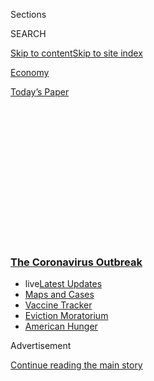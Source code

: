 <div id="app">

<div>

<div>

<div>

<div class="NYTAppHideMasthead css-1q2w90k e1suatyy0">

<div class="section css-ui9rw0 e1suatyy2">

<div class="css-eph4ug er09x8g0">

<div class="css-6n7j50">

</div>

<span class="css-1dv1kvn">Sections</span>

<div class="css-10488qs">

<span class="css-1dv1kvn">SEARCH</span>

</div>

[Skip to content](#site-content)[Skip to site
index](#site-index)

</div>

<div id="masthead-section-label" class="css-1wr3we4 eaxe0e00">

[Economy](https://www.nytimes3xbfgragh.onion/section/business/economy)

</div>

<div class="css-10698na e1huz5gh0">

</div>

</div>

<div id="masthead-bar-one" class="section hasLinks css-15hmgas e1csuq9d3">

<div class="css-uqyvli e1csuq9d0">

</div>

<div class="css-1uqjmks e1csuq9d1">

</div>

<div class="css-9e9ivx">

[](https://myaccount.nytimes3xbfgragh.onion/auth/login?response_type=cookie&client_id=vi)

</div>

<div class="css-1bvtpon e1csuq9d2">

[Today’s
Paper](https://www.nytimes3xbfgragh.onion/section/todayspaper)

</div>

</div>

</div>

</div>

<div data-aria-hidden="false">

<div id="site-content" data-role="main">

<div>

<div class="css-1aor85t" style="opacity:0.000000001;z-index:-1;visibility:hidden">

<div class="css-1hqnpie">

<div class="css-epjblv">

<span class="css-17xtcya">[Economy](/section/business/economy)</span><span class="css-x15j1o">|</span><span class="css-fwqvlz">Unemployment
Claims Show Layoffs Continue to Batter
Economy</span>

</div>

<div class="css-k008qs">

<div class="css-1iwv8en">

<span class="css-18z7m18"></span>

<div>

</div>

</div>

<span class="css-1n6z4y">https://nyti.ms/3bpHxHF</span>

<div class="css-1705lsu">

<div class="css-4xjgmj">

<div class="css-4skfbu" data-role="toolbar" data-aria-label="Social Media Share buttons, Save button, and Comments Panel with current comment count" data-testid="share-tools">

  - 
  - 
  - 
  - 
    
    <div class="css-6n7j50">
    
    </div>

  - 

</div>

</div>

</div>

</div>

</div>

</div>

<div class="css-13pd83m">

<div class="css-l9svim">

### [<span class="css-pa1jbp"><span class="css-1rxm0ex">The Coronavirus</span><span class="css-1rxm0ex"> Outbreak</span></span>](https://www.nytimes3xbfgragh.onion/news-event/coronavirus?name=styln-coronavirus-markets&region=TOP_BANNER&block=storyline_menu_recirc&action=click&pgtype=Article&impression_id=95f37bc0-f2a1-11ea-9113-131123c250e5&variant=undefined)

  - <span class="css-ousu42"><span class="css-12clwdu">live</span>[Latest
    Updates](https://www.nytimes3xbfgragh.onion/2020/09/09/world/covid-19-coronavirus.html?name=styln-coronavirus-markets&region=TOP_BANNER&block=storyline_menu_recirc&action=click&pgtype=Article&impression_id=95f37bc1-f2a1-11ea-9113-131123c250e5&variant=undefined)</span>
  - <span class="css-ousu42">[Maps and
    Cases](https://www.nytimes3xbfgragh.onion/interactive/2020/us/coronavirus-us-cases.html?name=styln-coronavirus-markets&region=TOP_BANNER&block=storyline_menu_recirc&action=click&pgtype=Article&impression_id=95f3a2d0-f2a1-11ea-9113-131123c250e5&variant=undefined)</span>
  - <span class="css-ousu42">[Vaccine
    Tracker](https://www.nytimes3xbfgragh.onion/interactive/2020/science/coronavirus-vaccine-tracker.html?name=styln-coronavirus-markets&region=TOP_BANNER&block=storyline_menu_recirc&action=click&pgtype=Article&impression_id=95f3a2d1-f2a1-11ea-9113-131123c250e5&variant=undefined)</span>
  - <span class="css-ousu42">[Eviction
    Moratorium](https://www.nytimes3xbfgragh.onion/2020/09/02/your-money/eviction-moratorium-covid.html?name=styln-coronavirus-markets&region=TOP_BANNER&block=storyline_menu_recirc&action=click&pgtype=Article&impression_id=95f3a2d2-f2a1-11ea-9113-131123c250e5&variant=undefined)</span>
  - <span class="css-ousu42">[American
    Hunger](https://www.nytimes3xbfgragh.onion/interactive/2020/09/02/magazine/food-insecurity-hunger-us.html?name=styln-coronavirus-markets&region=TOP_BANNER&block=storyline_menu_recirc&action=click&pgtype=Article&impression_id=95f3a2d3-f2a1-11ea-9113-131123c250e5&variant=undefined)</span>

</div>

</div>

<div id="top-wrapper" class="css-1sy8kpn">

<div id="top-slug" class="css-l9onyx">

Advertisement

</div>

[Continue reading the main
story](#after-top)

<div class="ad top-wrapper" style="text-align:center;height:100%;display:block;min-height:250px">

<div id="top" class="place-ad" data-position="top" data-size-key="top">

</div>

</div>

<div id="after-top">

</div>

</div>

<div>

<div id="sponsor-wrapper" class="css-1hyfx7x">

<div id="sponsor-slug" class="css-19vbshk">

Supported by

</div>

[Continue reading the main
story](#after-sponsor)

<div id="sponsor" class="ad sponsor-wrapper" style="text-align:center;height:100%;display:block">

</div>

<div id="after-sponsor">

</div>

</div>

<div class="css-186x18t">

</div>

<div class="css-1vkm6nb ehdk2mb0">

# Unemployment Claims Show Layoffs Continue to Batter Economy

</div>

Progress in restoring lost jobs has become more challenging. “It’s
pretty bad at this stage in the crisis,” one economist
said.

<div id="weekly-claims" class="section interactive-content interactive-size-scoop css-174j8de" data-id="100000007319375">

<div class="css-17ih8de interactive-body" data-sourceid="100000007319375">

<div class="g-story g-freebird g-max-limit" data-preview-slug="weekly-jobless">

<div class="g-container">

<div class="g-asset g-svelte" style="max-width: 600px">

### Initial weekly unemployment claims, both <span class="g-regular">regular</span> claims and those under the <span class="g-pua">Pandemic Unemployment Assistance</span> program

<div data-role="img">

<div class="g-svelte" data-component="1">

<div id="claims-chart">

</div>

</div>

</div>

<div class="g-source">

<span class="g-credit">By Ella
Koeze</span><span class="g-credit_bullet">·</span><span class="g-credit g-note">Pandemic
Unemployment Assistance extends eligibility to some workers who would
not otherwise be able to apply for unemployment benefits, such as
part-time and self-employed workers. Neither regular claims nor P.U.A.
claims are seasonally
adjusted.</span><span class="g-credit_bullet">·</span><span class="g-credit">Source:
Labor Department</span>

</div>

</div>

</div>

</div>

</div>

</div>

<div class="css-18e8msd">

<div class="css-pdw9fk epjyd6m0">

<div class="css-1txwxcy ey68jwv0" data-aria-hidden="true">

[![Patricia
Cohen](https://static01.graylady3jvrrxbe.onion/images/2018/02/16/multimedia/author-patricia-cohen/author-patricia-cohen-thumbLarge.jpg
"Patricia Cohen")](https://www.nytimes3xbfgragh.onion/by/patricia-cohen)[![Gillian
Friedman](https://static01.graylady3jvrrxbe.onion/images/2020/08/28/reader-center/author-gillian-friedman/author-gillian-friedman-thumbLarge.png
"Gillian Friedman")](http://nytimes3xbfgragh.onion/by/gillian-friedman)

</div>

<div class="css-1baulvz">

By [<span class="css-1baulvz" itemprop="name">Patricia
Cohen</span>](https://www.nytimes3xbfgragh.onion/by/patricia-cohen) and
[<span class="css-1baulvz last-byline" itemprop="name">Gillian
Friedman</span>](http://nytimes3xbfgragh.onion/by/gillian-friedman)

</div>

</div>

  - 
    
    <div class="css-ld3wwf e16638kd2">
    
    Sept. 3,
    2020
    
    </div>

  - 
    
    <div class="css-4xjgmj">
    
    <div class="css-d8bdto" data-role="toolbar" data-aria-label="Social Media Share buttons, Save button, and Comments Panel with current comment count" data-testid="share-tools">
    
      - 
      - 
      - 
      - 
        
        <div class="css-6n7j50">
        
        </div>
    
      - 
    
    </div>
    
    </div>

</div>

</div>

<div class="section meteredContent css-1r7ky0e" name="articleBody" itemprop="articleBody">

<div class="css-1fanzo5 StoryBodyCompanionColumn">

<div class="css-53u6y8">

More than five months after the coronavirus pandemic began throttling
the economy, layoffs remain widespread, the [government
reported](https://www.dol.gov/sites/dolgov/files/OPA/newsreleases/ui-claims/20201671.pdf)
Thursday, the latest sign of the labor market’s painstakingly slow
recovery.

Last week, **** 833,000 workers filed new claims for state unemployment
benefits, while 759,000 new claims were filed by freelancers, part-time
workers and others under a federal program called Pandemic Unemployment
Assistance. Both figures, which are not seasonally adjusted, were
increases from the previous week.

“It’s pretty bad at this stage in the crisis,” said Gregory Daco, chief
U.S. economist at the forecasting firm Oxford Economics. “I feel like
this is a very fragile labor market at a critical juncture.”

There has been [progress](https://fred.stlouisfed.org/series/ICNSA) from
the early days of the pandemic, when weekly tallies of new claims surged
past six million. But recent improvements have been more arduous.

</div>

</div>

<div class="css-1fanzo5 StoryBodyCompanionColumn">

<div class="css-53u6y8">

Of the 22 million jobs lost in March and April, more than nine million
have been regained. And most analysts expect that the monthly [jobs
report](https://www.bls.gov/), scheduled for release on Friday, will
show a dip in August from double-digit unemployment rates.

But the damage to the economy has been wide and deep. As of mid-August,
more than 29 million Americans were receiving some sort of unemployment
insurance.

The report on Thursday was the first to be affected by a change in [the
way the Labor Department
accounts](https://www.nytimes3xbfgragh.onion/live/2020/09/01/business/stock-market-today-coronavirus#the-labor-department-will-start-counting-unemployment-claims-in-a-new-way)
for predictable seasonal patterns, like temporary holiday workers who
are laid off in January.

The seasonally adjusted figure for the week was 881,000. The number
looks much lower than the previous week’s adjusted figure of just over
one million, but the drop can be attributed to the altered methodology.
Because the change means seasonally adjusted numbers cannot be compared
with those tallied until now, The Times is emphasizing the unadjusted
figures.

The unadjusted number of 833,000 last week was an increase from 826,000
the week before.

Mr. Daco said he was particularly concerned about the increase last week
in new claims for Pandemic Unemployment Assistance, the program for
those generally ineligible for state jobless benefits. The total of
759,000 was up from 608,000 a week earlier.

</div>

</div>

<div class="css-1fanzo5 StoryBodyCompanionColumn">

<div class="css-53u6y8">

“It could reflect a weakening economy in some of the states worst
impacted by the health crisis,” he said, “or it could be that some of
the workers that had returned are finding that it’s not possible or
sustainable to return to their primary economic activity in the current
environment.”

<div id="NYT_MAIN_CONTENT_1_REGION" class="css-9tf9ac">

<div>

<div id="styln-covid-updates-markets" class="section interactive-content interactive-size-medium css-1ftcdic">

<div class="css-17ih8de interactive-body">

<div id="styln-briefing-block">

<div class="briefing-block-header-section">

# [Latest Updates: The Coronavirus Outbreak and the Economy](https://www.nytimes3xbfgragh.onion/live/2020/09/09/business/stock-market-today-coronavirus?action=click&pgtype=Article&state=default&region=MAIN_CONTENT_1&context=storylines_live_updates)

</div>

<div class="briefing-block-lb-items">

<div class="briefing-block-update-time active">

[34m
ago](https://www.nytimes3xbfgragh.onion/live/2020/09/09/business/stock-market-today-coronavirus?action=click&pgtype=Article&state=default&region=MAIN_CONTENT_1&context=storylines_live_updates#amazon-announces-another-hiring-spree)

</div>

<div>

[Amazon announces another hiring
spree.](https://www.nytimes3xbfgragh.onion/live/2020/09/09/business/stock-market-today-coronavirus?action=click&pgtype=Article&state=default&region=MAIN_CONTENT_1&context=storylines_live_updates#amazon-announces-another-hiring-spree)

</div>

<div class="briefing-block-update-time active">

[3h
ago](https://www.nytimes3xbfgragh.onion/live/2020/09/09/business/stock-market-today-coronavirus?action=click&pgtype=Article&state=default&region=MAIN_CONTENT_1&context=storylines_live_updates#why-a-licensing-expert-and-a-mall-operator-bought-brooks-brothers-forever-21-and-others)

</div>

<div>

[Why a licensing expert and a mall operator bought Brooks Brothers,
Forever 21 and
others.](https://www.nytimes3xbfgragh.onion/live/2020/09/09/business/stock-market-today-coronavirus?action=click&pgtype=Article&state=default&region=MAIN_CONTENT_1&context=storylines_live_updates#why-a-licensing-expert-and-a-mall-operator-bought-brooks-brothers-forever-21-and-others)

</div>

<div class="briefing-block-update-time active">

[3h
ago](https://www.nytimes3xbfgragh.onion/live/2020/09/09/business/stock-market-today-coronavirus?action=click&pgtype=Article&state=default&region=MAIN_CONTENT_1&context=storylines_live_updates#lvmh-says-it-is-pulling-out-of-its-16-billion-takeover-of-tiffany)

</div>

<div>

[LVMH says it is pulling out of its $16 billion takeover of
Tiffany.](https://www.nytimes3xbfgragh.onion/live/2020/09/09/business/stock-market-today-coronavirus?action=click&pgtype=Article&state=default&region=MAIN_CONTENT_1&context=storylines_live_updates#lvmh-says-it-is-pulling-out-of-its-16-billion-takeover-of-tiffany)

</div>

</div>

<div class="briefing-block-footer">

<div class="briefing-block-footer-meta">

[See more
updates](https://www.nytimes3xbfgragh.onion/live/2020/09/09/business/stock-market-today-coronavirus?action=click&pgtype=Article&state=default&region=MAIN_CONTENT_1&context=storylines_live_updates)

</div>

<div class="briefing-block-briefinglinks">

<span>More live coverage:</span>
[Global](https://www.nytimes3xbfgragh.onion/2020/09/09/world/covid-19-coronavirus.html?action=click&pgtype=Article&state=default&region=MAIN_CONTENT_1&context=storylines_live_updates)

</div>

</div>

</div>

</div>

</div>

</div>

</div>

## Help wanted, depending on the industry.

</div>

</div>

<div class="css-79elbk" data-testid="photoviewer-wrapper">

<div class="css-z3e15g" data-testid="photoviewer-wrapper-hidden">

</div>

<div class="css-1a48zt4 ehw59r15" data-testid="photoviewer-children">

![<span class="css-16f3y1r e13ogyst0" data-aria-hidden="true">Some
businesses are hiring. Construction and warehouse jobs seem to be the
most
plentiful.</span><span class="css-cnj6d5 e1z0qqy90" itemprop="copyrightHolder"><span class="css-1ly73wi e1tej78p0">Credit...</span><span>Hiroko
Masuike/The New York
Times</span></span>](https://static01.graylady3jvrrxbe.onion/images/2020/09/03/business/03markets-brf-hiring-sub/merlin_174642942_d895e3b0-cc99-4021-bafd-1760e5e145b1-articleLarge.jpg?quality=75&auto=webp&disable=upscale)

</div>

</div>

<div class="css-1fanzo5 StoryBodyCompanionColumn">

<div class="css-53u6y8">

Some businesses are hiring. Postings at the job search site Indeed rose
slightly last week, although the total is still more than 20 percent
below what it was this time last year.

The hospitality, tourism, and sports and fitness sectors are in the
worst shape, with postings down more than 40 percent from where they
were a year ago. Listings for higher wage jobs in banking, finance and
software development are also much more scarce.

Construction, driving and warehouse jobs seem to be the most plentiful.

The job site ZipRecruiter has seen a gradual increase in job listings
over the past couple of months, but the pace of growth began to slow in
mid-August, said Julia Pollak, the company’s economist.

Consumers pulled back on spending after a $600 weekly jobless benefit
supplement ceased in July. At the same time, many [small businesses are
running out of the
money](https://www.nytimes3xbfgragh.onion/2020/09/01/business/economy/small-businesses-coronavirus.html)
they received through the federal Paycheck Protection Program.

A recent
[survey](https://www.nfib.com/content/press-release/economy/one-in-five-small-businesses-say-they-will-have-to-close-their-doors-if-economic-conditions-dont-improve-in-next-six-months/)
from the National Federation of Independent Business found that one out
of five small-business owners said they would have to shut down if
economic conditions did not improve in the next six
months.

</div>

</div>

<div class="css-1fanzo5 StoryBodyCompanionColumn">

<div class="css-53u6y8">

## Congressional negotiations on a new relief package remain at a standstill.

The Labor Department report provided no fundamental change in the jobs
picture that would resolve the stalemate between Republicans and
Democrats in Congress over a new economic relief package.

With the end of the [$600-a-week
jobless](https://www.nytimes3xbfgragh.onion/2020/07/29/business/economy/unemployment-benefits-coronavirus.html?action=click&module=RelatedLinks&pgtype=Article)
benefit supplement, most states are moving ahead with plans to provide
unemployed workers with a temporary replacement: a weekly[$300
supplement](https://www.nytimes3xbfgragh.onion/article/stimulus-unemployment-payment-benefit.html)
paid out of federal disaster relief funds.

As of Wednesday, 45 states had [applied for a
grant](https://www.fema.gov/fact-sheet/lost-wages-assistance-approved-states)
from the Federal Emergency Management Agency. Six of those — Arizona,
Louisiana, Missouri, Montana, Tennessee and Texas — have started paying
out benefits, according to the Labor Department, but a vast majority
have not.

Most will probably not be able to gear up to start payments until
mid-September or later. The supplement is expected to last four or five
weeks.

South Dakota is the only state that has confirmed it is not taking part.
[Gov. Kristi
Noem](https://www.nytimes3xbfgragh.onion/2020/08/16/us/elections/south-dakota-governor-turns-down-extra-unemployment-funding-saying-the-state-doesnt-need-it.html)
says her state doesn’t need the money.

A handful of states, including Kentucky, Montana and West Virginia, have
plans to boost the supplement with an additional $100.

Economists say the extra jobless benefit is crucial to the economy’s
recovery. “The data are showing us that the expiration of the
supplemental benefits is having a clear impact on consumption,” said
Carl Tannenbaum, chief economist at Northern Trust. “As a result the
momentum of the economic recovery seems to be slowing as we move to the
end of the third quarter.”

</div>

</div>

<div class="css-1fanzo5 StoryBodyCompanionColumn">

<div class="css-53u6y8">

The big question, Mr. Tannenbaum said, is whether Congress can respond
effectively. “Are we going to build a bridge of sufficient length to get
to the post-Covid environment without permanent economic damage?” he
asked.

## Some workers are being called back to their jobs.

</div>

</div>

<div class="css-79elbk" data-testid="photoviewer-wrapper">

<div class="css-z3e15g" data-testid="photoviewer-wrapper-hidden">

</div>

<div class="css-1a48zt4 ehw59r15" data-testid="photoviewer-children">

<div class="css-1xdhyk6 erfvjey0">

<span class="css-1ly73wi e1tej78p0">Image</span>

<div class="css-zjzyr8">

<div data-testid="lazyimage-container" style="height:257.77777777777777px">

</div>

</div>

</div>

<span class="css-16f3y1r e13ogyst0" data-aria-hidden="true">Karen Kent,
a school cafeteria worker, was laid off in early March when schools
began closing due to the coronavirus. Last week, she got a call telling
her to return to her
job.</span><span class="css-cnj6d5 e1z0qqy90" itemprop="copyrightHolder"><span class="css-1ly73wi e1tej78p0">Credit...</span><span>Mark
Makela for The New York Times</span></span>

</div>

</div>

<div class="css-1fanzo5 StoryBodyCompanionColumn">

<div class="css-53u6y8">

Karen Kent hopes that this will be the last week she will have to file a
jobless claim. A cafeteria worker at a local high school in Pennington,
N.J., Ms. Kent, 47, was laid off in early March as schools began closing
in response to the coronavirus crisis.

Last week, she got a call telling her she was the one cafeteria worker
from her school going back to work. Her first shift is supposed to start
Wednesday.

Her husband, who works for a fire protection service company, was able
to hold on to his job, but because he works on commission, his income
has been unpredictable.

“The $600 is the only reason we stayed afloat,” Ms. Kent said of the
weekly federal supplement, which lapsed at the end of July. Without it,
her state benefits came to $157. “We’re at the stage where we’re pretty
lean.”

She and her husband live in affordable housing, and they have twice
deferred their monthly mortgage payment of $537 and condo association
fee of $234. Then there’s the $185 they owe to Verizon and $457 in
unpaid medical insurance bills.

</div>

</div>

<div class="css-1fanzo5 StoryBodyCompanionColumn">

<div class="css-53u6y8">

Ms. Kent was glad she was called back to her $11.40-an-hour job. But she
has asthma and a heart condition and is concerned about her exposure to
the virus while working at a school.

“I’m terrified because I don’t know if I’m going to have enough
protection,” she said. “But you have to do what you have to do to pay
the bills.”

Others are still waiting for the chance to return to
work.

</div>

</div>

<div class="css-79elbk" data-testid="photoviewer-wrapper">

<div class="css-z3e15g" data-testid="photoviewer-wrapper-hidden">

</div>

<div class="css-1a48zt4 ehw59r15" data-testid="photoviewer-children">

<div class="css-1xdhyk6 erfvjey0">

<span class="css-1ly73wi e1tej78p0">Image</span>

<div class="css-zjzyr8">

<div data-testid="lazyimage-container" style="height:257.77777777777777px">

</div>

</div>

</div>

<span class="css-16f3y1r e13ogyst0" data-aria-hidden="true">Whitney Anne
Adams, a freelance costume designer for film, has been out of work since
mid-March. It took seven weeks for her unemployment claim to be
processed.</span><span class="css-cnj6d5 e1z0qqy90" itemprop="copyrightHolder"><span class="css-1ly73wi e1tej78p0">Credit...</span><span>Hiroko
Masuike/The New York Times</span></span>

</div>

</div>

<div class="css-1fanzo5 StoryBodyCompanionColumn">

<div class="css-53u6y8">

Whitney Anne Adams, 34, a freelance costume designer for film in
Astoria, Queens, has been out of work since mid-March.

It took seven weeks for unemployment benefits to start arriving. And
without the $600 jobless benefit supplement, she has been relying on her
credit card since August. She said she now owed $15,000.

Ms. Adams, who has two rare blood disorders, had to go into debt before,
for medical expenses. It took multiple jobs over more than a decade,
sometimes working 100 hours a week, to pay off the $25,000 she owed.
Finally, in February, she was debt-free for the first time in 12 years.

One month later, the pandemic hit, and she was back where she started.

“I’m most worried about going back to that pit of debt again,” she said.

Ben Casselman contributed reporting.

</div>

</div>

</div>

<div>

</div>

<div>

</div>

<div>

</div>

<div>

<div id="bottom-wrapper" class="css-1ede5it">

<div id="bottom-slug" class="css-l9onyx">

Advertisement

</div>

[Continue reading the main
story](#after-bottom)

<div id="bottom" class="ad bottom-wrapper" style="text-align:center;height:100%;display:block;min-height:90px">

</div>

<div id="after-bottom">

</div>

</div>

</div>

</div>

</div>

## Site Index

<div>

</div>

## Site Information Navigation

  - [© <span>2020</span> <span>The New York Times
    Company</span>](https://help.nytimes3xbfgragh.onion/hc/en-us/articles/115014792127-Copyright-notice)

<!-- end list -->

  - [NYTCo](https://www.nytco.com/)
  - [Contact
    Us](https://help.nytimes3xbfgragh.onion/hc/en-us/articles/115015385887-Contact-Us)
  - [Work with us](https://www.nytco.com/careers/)
  - [Advertise](https://nytmediakit.com/)
  - [T Brand Studio](http://www.tbrandstudio.com/)
  - [Your Ad
    Choices](https://www.nytimes3xbfgragh.onion/privacy/cookie-policy#how-do-i-manage-trackers)
  - [Privacy](https://www.nytimes3xbfgragh.onion/privacy)
  - [Terms of
    Service](https://help.nytimes3xbfgragh.onion/hc/en-us/articles/115014893428-Terms-of-service)
  - [Terms of
    Sale](https://help.nytimes3xbfgragh.onion/hc/en-us/articles/115014893968-Terms-of-sale)
  - [Site
    Map](https://spiderbites.nytimes3xbfgragh.onion)
  - [Help](https://help.nytimes3xbfgragh.onion/hc/en-us)
  - [Subscriptions](https://www.nytimes3xbfgragh.onion/subscription?campaignId=37WXW)

</div>

</div>

</div>

</div>
